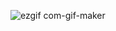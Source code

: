 


![ezgif com-gif-maker](https://user-images.githubusercontent.com/39243846/104127305-6da2ac80-5387-11eb-92ef-6ebb9c731e89.gif)
